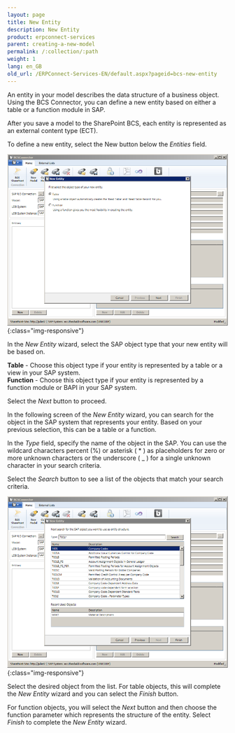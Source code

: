 ```yaml
---
layout: page
title: New Entity
description: New Entity
product: erpconnect-services
parent: creating-a-new-model
permalink: /:collection/:path
weight: 1
lang: en_GB
old_url: /ERPConnect-Services-EN/default.aspx?pageid=bcs-new-entity
---
```


An entity in your model describes the data structure of a business object. Using the BCS Connector, you can define a new entity based on either a table or a function module in SAP.

After you save a model to the SharePoint BCS, each entity is represented as an external content type (ECT).

To define a new entity, select the New button below the *Entities* field.

![BCS-Generic-New-Entity-01](/img/content/BCS-Generic-New-Entity-01.png){:class="img-responsive"}

In the *New Entity* wizard, select the SAP object type that your new entity will be based on.

**Table** - Choose this object type if your entity is represented by a table or a view in your SAP system.<br>
**Function** -	Choose this object type if your entity is represented by a function module or BAPI in your SAP system.

Select the *Next* button to proceed.

In the following screen of the *New Entity* wizard, you can search for the object in the SAP system that represents your entity. Based on your previous selection, this can be a table or a function.

In the *Type* field, specify the name of the object in the SAP. You can use the wildcard characters percent (%) or asterisk ( * ) as placeholders for zero or more unknown characters or the underscore ( _ ) for a single unknown character in your search criteria.

Select the *Search* button to see a list of the objects that match your search criteria.

![BCS-Generic-New-Entity-02](/img/content/BCS-Generic-New-Entity-02.png){:class="img-responsive"}

Select the desired object from the list. For table objects, this will complete the *New Entity* wizard and you can select the *Finish* button. 

For function objects, you will select the *Next* button and then choose the function parameter which represents the structure of the entity. Select *Finish* to complete the *New Entity* wizard.